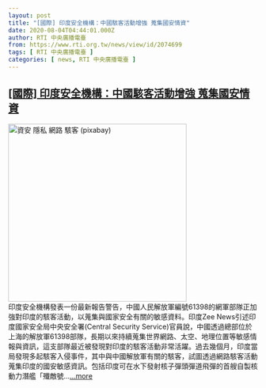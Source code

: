 ```yaml
---
layout: post
title: "[國際] 印度安全機構：中國駭客活動增強 蒐集國安情資"
date: 2020-08-04T04:44:01.000Z
author: RTI 中央廣播電臺
from: https://www.rti.org.tw/news/view/id/2074699
tags: [ RTI 中央廣播電臺 ]
categories: [ news, RTI 中央廣播電臺 ]
---
```

<!--1596516241000-->
[[國際] 印度安全機構：中國駭客活動增強 蒐集國安情資](https://www.rti.org.tw/news/view/id/2074699)
------

<div>
<img src="https://static.rti.org.tw/assets/thumbnails/2019/11/12/7fcba754503723e97e178aae2528b067.jpg" width="360" alt="資安 隱私 網路 駭客 (pixabay)" title="資安 隱私 網路 駭客 (pixabay)"><br>印度安全機構發表一份最新報告警告，中國人民解放軍編號61398的網軍部隊正加強對印度的駭客活動，以蒐集與國家安全有關的敏感資料。印度Zee News引述印度國家安全局中央安全署(Central Security Service)官員說，中國透過總部位於上海的解放軍61398部隊，長期以來持續蒐集世界網路、太空、地理位置等敏感情報與資訊，這支部隊最近被發現對印度的駭客活動非常活躍。過去幾個月，印度當局發現多起駭客入侵事件，其中與中國解放軍有關的駭客，試圖透過網路駭客活動蒐集印度的國安敏感資訊。包括印度可在水下發射核子彈頭彈道飛彈的首艘自製核動力潛艦「殲敵號...<a target="_blank" href="https://www.rti.org.tw/news/view/id/2074699">...more</a>
</div>
